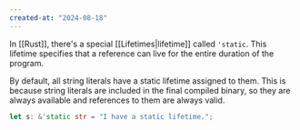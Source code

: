 ```yaml
---
created-at: "2024-08-18"
---
```


In [[Rust]], there's a special [[Lifetimes|lifetime]] called `'static`. This lifetime specifies that a reference can live for the entire duration of the program.

By default, all string literals have a static lifetime assigned to them. This is because string literals are included in the final compiled binary, so they are always available and references to them are always valid.

```rust
let s: &'static str = "I have a static lifetime.";
```
